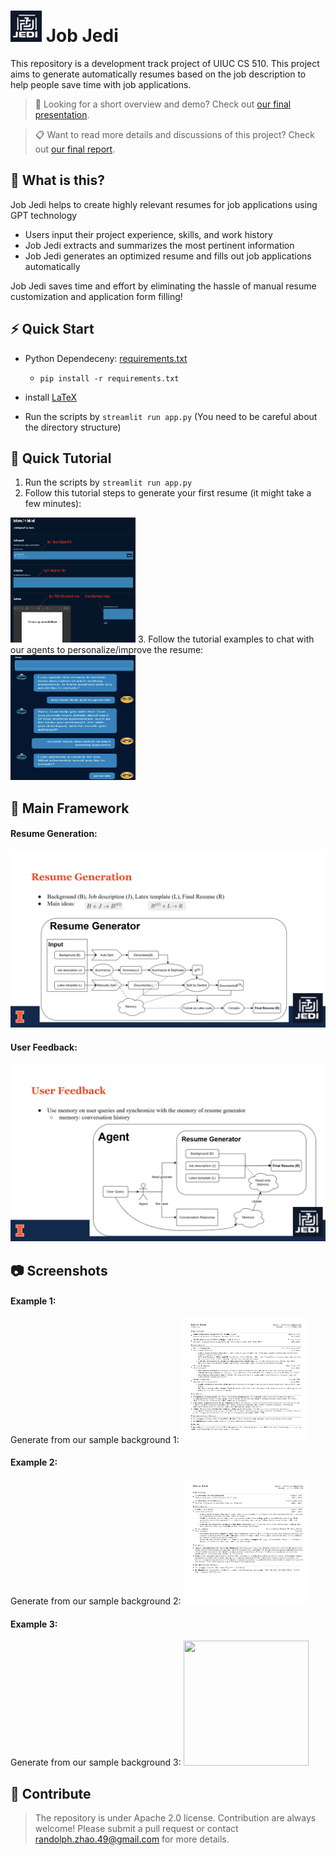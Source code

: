 # <img src="/utils/logo.png" width="50" height="50"> Job Jedi

This repository is a development track project of UIUC CS 510. This project aims to generate automatically resumes based on the job description to help people save time with job applications.

> :movie_camera: Looking for a short overview and demo? Check out [our final presentation](https://drive.google.com/file/d/135S6sEjWCkw2fl7JkV9TiDu-sVdYFGtt/view?usp=share_link).

> 📋 Want to read more details and discussions of this project? Check out [our final report](https://404.com).

## 🤔 What is this?

Job Jedi helps to create highly relevant resumes for job applications using GPT technology
- Users input their project experience, skills, and work history
- Job Jedi extracts and summarizes the most pertinent information
- Job Jedi generates an optimized resume and fills out job applications automatically

Job Jedi saves time and effort by eliminating the hassle of manual resume customization and application form filling!

## ⚡ Quick Start

- Python Dependeceny: [requirements.txt](/requirement.txt)

  - `pip install -r requirements.txt`

- install [LaTeX](https://www.latex-project.org/get/) 

- Run the scripts by `streamlit run app.py` (You need to be careful about the directory structure)

## :book: Quick Tutorial
1. Run the scripts by `streamlit run app.py`
2. Follow this tutorial steps to generate your first resume (it might take a few minutes): 
<img src="/utils/tutorial.png" width="200" height="200">
3. Follow the tutorial examples to chat with our agents to personalize/improve the resume: 
<img src="/utils/chat.png" width="200" height="200">

## :book: Main Framework
#### Resume Generation: 
<img src="/utils/resume_generation.png">

#### User Feedback: 
<img src="/utils/feedback.png">

## :camera: Screenshots
#### Example 1:
Generate from our sample background 1: 
<img src="/utils/b1j1.jpg" width="200" height="200">

#### Example 2:
Generate from our sample background 2: 
<img src="/utils/b2j1.jpg" width="200" height="200">

#### Example 3:
Generate from our sample background 3: 
<img src="/utils/b3j1.jpg" width="200" height="200">

## :handshake: Contribute

> The repository is under Apache 2.0 license. Contribution are always welcome! Please submit a pull request or contact randolph.zhao.49@gmail.com for more details.